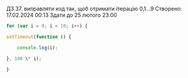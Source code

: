 ДЗ 37. виправляти код так, щоб отримати ітерацію 0,1...9
Створено: 17.02.2024 00:13
Здати до 25 лютого 23:00

```javascript
for (var i = 0; i < 10; i++) {

setTimeout(function () {

    console.log(i);

}, 100 \* i);

}
```